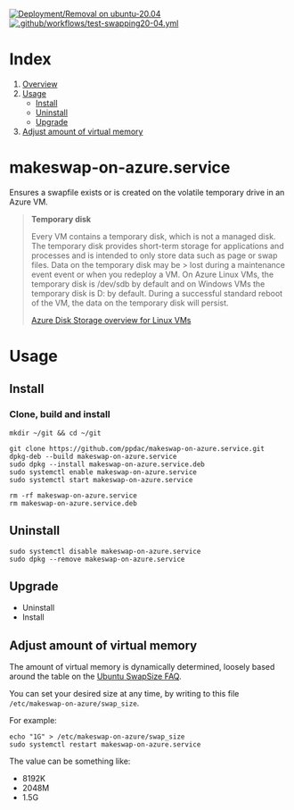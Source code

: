 [![Deployment/Removal on ubuntu-20.04](https://github.com/soyfrien/makeswap-on-azure.service/actions/workflows/deploy20-04.yml/badge.svg?branch=main)](https://github.com/soyfrien/makeswap-on-azure.service/actions/workflows/deploy20-04.yml) [![.github/workflows/test-swapping20-04.yml](https://github.com/soyfrien/makeswap-on-azure.service/actions/workflows/test-swapping20-04.yml/badge.svg?branch=main)](https://github.com/soyfrien/makeswap-on-azure.service/actions/workflows/test-swapping20-04.yml)

# Index
1. [Overview](#makeswap-on-azureservice)
2. [Usage](#usage)
   - [Install](#install)
   - [Uninstall](#uninstall)
   - [Upgrade](#upgrade)
3. [Adjust amount of virtual memory](#adjust-amount-of-virtual-memory)


# makeswap-on-azure.service
Ensures a swapfile exists or is created on the volatile temporary drive in an Azure VM.
> **Temporary disk**
>
> Every VM contains a temporary disk, which is not a managed disk. The temporary disk provides short-term storage for 
> applications and processes and is intended to only store data such as page or swap files. Data on the temporary disk 
> may be > lost during a maintenance event event or when you redeploy a VM. On Azure Linux VMs, the temporary disk is 
> /dev/sdb by default and on Windows VMs the temporary disk is D: by default. During a successful standard reboot of 
> the VM, the data on the temporary disk will persist.
>
> [Azure Disk Storage overview for Linux VMs](https://docs.microsoft.com/en-us/azure/virtual-machines/linux/managed-disks-overview?toc=%2Fazure%2Fvirtual-machines%2Flinux%2Ftoc.json#temporary-disk)


# Usage
## Install
### Clone, build and install
```
mkdir ~/git && cd ~/git

git clone https://github.com/ppdac/makeswap-on-azure.service.git
dpkg-deb --build makeswap-on-azure.service
sudo dpkg --install makeswap-on-azure.service.deb
sudo systemctl enable makeswap-on-azure.service
sudo systemctl start makeswap-on-azure.service

rm -rf makeswap-on-azure.service
rm makeswap-on-azure.service.deb
```


## Uninstall
```
sudo systemctl disable makeswap-on-azure.service 
sudo dpkg --remove makeswap-on-azure.service
```


## Upgrade
 - Uninstall
 - Install


## Adjust amount of virtual memory
The amount of virtual memory is dynamically determined, loosely based around the table on the 
[Ubuntu SwapSize FAQ](https://help.ubuntu.com/community/SwapFaq#How_much_swap_do_I_need.3F).

You can set your desired size at any time, by writing to this file `/etc/makeswap-on-azure/swap_size`.

For example:
```
echo "1G" > /etc/makeswap-on-azure/swap_size
sudo systemctl restart makeswap-on-azure.service
```

The value can be something like:
  - 8192K
  - 2048M
  - 1.5G
